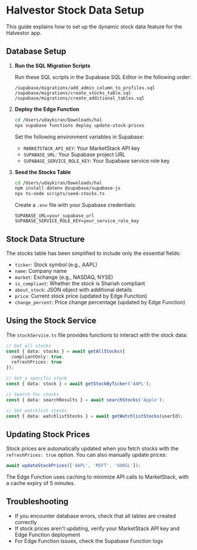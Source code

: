 # Halvestor Stock Data Setup

This guide explains how to set up the dynamic stock data feature for the Halvestor app.

## Database Setup

1. **Run the SQL Migration Scripts**

   Run these SQL scripts in the Supabase SQL Editor in the following order:

   ```
   /supabase/migrations/add_admin_column_to_profiles.sql
   /supabase/migrations/create_stocks_table.sql
   /supabase/migrations/create_additional_tables.sql
   ```

2. **Deploy the Edge Function**

   ```bash
   cd /Users/udaykiran/Downloads/hal
   npx supabase functions deploy update-stock-prices
   ```

   Set the following environment variables in Supabase:
   - `MARKETSTACK_API_KEY`: Your MarketStack API key
   - `SUPABASE_URL`: Your Supabase project URL
   - `SUPABASE_SERVICE_ROLE_KEY`: Your Supabase service role key

3. **Seed the Stocks Table**

   ```bash
   cd /Users/udaykiran/Downloads/hal
   npm install dotenv @supabase/supabase-js
   npx ts-node scripts/seed-stocks.ts
   ```

   Create a `.env` file with your Supabase credentials:
   ```
   SUPABASE_URL=your_supabase_url
   SUPABASE_SERVICE_ROLE_KEY=your_service_role_key
   ```

## Stock Data Structure

The stocks table has been simplified to include only the essential fields:

- `ticker`: Stock symbol (e.g., AAPL)
- `name`: Company name
- `market`: Exchange (e.g., NASDAQ, NYSE)
- `is_compliant`: Whether the stock is Shariah compliant
- `about_stock`: JSON object with additional details
- `price`: Current stock price (updated by Edge Function)
- `change_percent`: Price change percentage (updated by Edge Function)

## Using the Stock Service

The `stockService.ts` file provides functions to interact with the stock data:

```typescript
// Get all stocks
const { data: stocks } = await getAllStocks({ 
  compliantOnly: true, 
  refreshPrices: true 
});

// Get a specific stock
const { data: stock } = await getStockByTicker('AAPL');

// Search for stocks
const { data: searchResults } = await searchStocks('Apple');

// Get watchlist stocks
const { data: watchlistStocks } = await getWatchlistStocks(userId);
```

## Updating Stock Prices

Stock prices are automatically updated when you fetch stocks with the `refreshPrices: true` option. You can also manually update prices:

```typescript
await updateStockPrices(['AAPL', 'MSFT', 'GOOGL']);
```

The Edge Function uses caching to minimize API calls to MarketStack, with a cache expiry of 5 minutes.

## Troubleshooting

- If you encounter database errors, check that all tables are created correctly
- If stock prices aren't updating, verify your MarketStack API key and Edge Function deployment
- For Edge Function issues, check the Supabase Function logs
